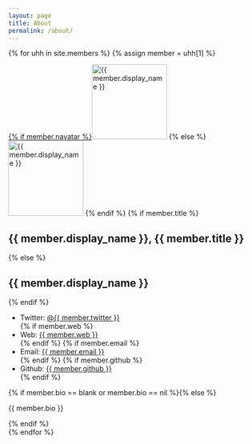 ```yaml
---
layout: page
title: About
permalink: /about/
---
```


{% for uhh in site.members %}
{% assign member = uhh[1] %}
<div id="{{ member.display_name }}" class="member">
<p></p>
<a href="{{ member.web }}">
{% if member.navatar %}<img class="before" src="{{ member.navatar }}" alt="{{ member.display_name }}" width="150" height="150"></a>
{% else %}
<img class="before" src="http://www.gravatar.com/avatar/{{ member.gravatar }}?s=150"alt="{{ member.display_name }}" width="150" height="150"></a>
{% endif %}
{% if member.title %}<h2>{{ member.display_name }}, {{ member.title }}</h2>
{% else %}<h2>{{ member.display_name }}</h2>
{% endif %}
<ul>
<li>Twitter: <a href="https://twitter.com/{{ member.twitter }}">@{{ member.twitter }}</a></li>
{% if member.web %}<li>Web: <a href="{{ member.web }}">{{ member.web }}</a></li>{% endif %}
{% if member.email %}<li>Email: <a href="mailto:{{ member.email }}">{{ member.email }}</a></li>{% endif %}
{% if member.github %}<li>Github: <a href="https://github.com/{{ member.github }}">{{ member.github }}</a></li>{% endif %}
</ul>
{% if member.bio == blank or member.bio == nil %}{% else %}<p>{{ member.bio }}</p>{% endif %}
</div>
{% endfor %}
